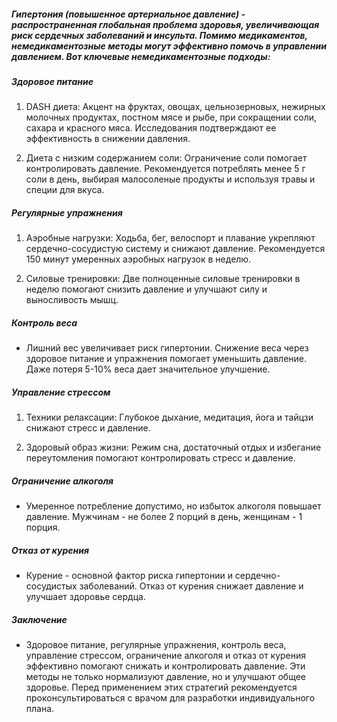 ##### Гипертония (повышенное артериальное давление) - распространенная глобальная проблема здоровья, увеличивающая риск сердечных заболеваний и инсульта. Помимо медикаментов, немедикаментозные методы могут эффективно помочь в управлении давлением. Вот ключевые немедикаментозные подходы:

##### Здоровое питание
1. DASH диета: Акцент на фруктах, овощах, цельнозерновых, нежирных молочных продуктах, постном мясе и рыбе, при сокращении соли, сахара и красного мяса. Исследования подтверждают ее эффективность в снижении давления.

2. Диета с низким содержанием соли: Ограничение соли помогает контролировать давление. Рекомендуется потреблять менее 5 г соли в день, выбирая малосоленые продукты и используя травы и специи для вкуса.

##### Регулярные упражнения
1. Аэробные нагрузки: Ходьба, бег, велоспорт и плавание укрепляют сердечно-сосудистую систему и снижают давление. Рекомендуется 150 минут умеренных аэробных нагрузок в неделю.

2. Силовые тренировки: Две полноценные силовые тренировки в неделю помогают снизить давление и улучшают силу и выносливость мышц.

##### Контроль веса
* Лишний вес увеличивает риск гипертонии. Снижение веса через здоровое питание и упражнения помогает уменьшить давление. Даже потеря 5-10% веса дает значительное улучшение.

##### Управление стрессом
1. Техники релаксации: Глубокое дыхание, медитация, йога и тайцзи снижают стресс и давление.

2. Здоровый образ жизни: Режим сна, достаточный отдых и избегание переутомления помогают контролировать стресс и давление.

##### Ограничение алкоголя
* Умеренное потребление допустимо, но избыток алкоголя повышает давление. Мужчинам - не более 2 порций в день, женщинам - 1 порция.

##### Отказ от курения
* Курение - основной фактор риска гипертонии и сердечно-сосудистых заболеваний. Отказ от курения снижает давление и улучшает здоровье сердца.

##### Заключение
* Здоровое питание, регулярные упражнения, контроль веса, управление стрессом, ограничение алкоголя и отказ от курения эффективно помогают снижать и контролировать давление. Эти методы не только нормализуют давление, но и улучшают общее здоровье. Перед применением этих стратегий рекомендуется проконсультироваться с врачом для разработки индивидуального плана.